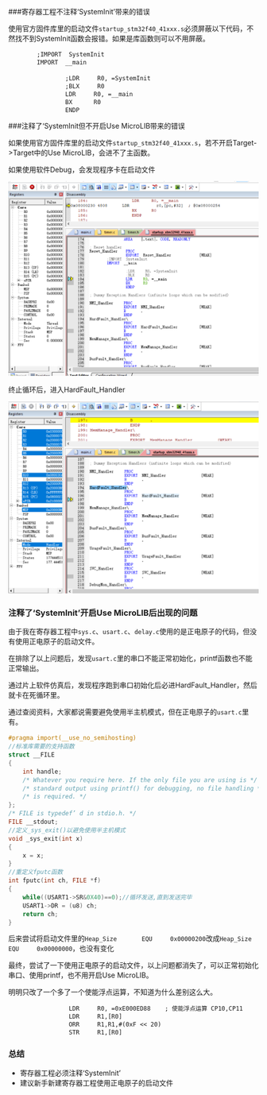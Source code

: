 ###寄存器工程不注释‘SystemInit’带来的错误

使用官方固件库里的启动文件`startup_stm32f40_41xxx.s`必须屏蔽以下代码，不然找不到SystemInit函数会报错。如果是库函数则可以不用屏蔽。

```
        ;IMPORT  SystemInit
        IMPORT  __main

                ;LDR     R0, =SystemInit
                ;BLX     R0
                LDR     R0, =__main
                BX      R0
                ENDP
```

###注释了‘SystemInit但不开启Use MicroLIB带来的错误

如果使用官方固件库里的启动文件`startup_stm32f40_41xxx.s`，若不开启Target->Target中的Use MicroLIB，会进不了主函数。

如果使用软件Debug，会发现程序卡在启动文件

<img src="assets/image-20230404155519278.png" alt="image-20230404155519278" style="zoom: 67%;" />

终止循环后，进入HardFault_Handler

<img src="assets/image-20230404155602731.png" alt="image-20230404155602731" style="zoom: 67%;" />

### 注释了‘SystemInit’开启Use MicroLIB后出现的问题

由于我在寄存器工程中`sys.c`、`usart.c`、`delay.c`使用的是正电原子的代码，但没有使用正电原子的启动文件。

在排除了以上问题后，发现`usart.c`里的串口不能正常初始化，printf函数也不能正常输出。

通过片上软件仿真后，发现程序跑到串口初始化后必进HardFault_Handler，然后就卡在死循环里。

通过查阅资料，大家都说需要避免使用半主机模式，但在正电原子的`usart.c`里有。

```C
#pragma import(__use_no_semihosting)             
//标准库需要的支持函数                 
struct __FILE 
{ 
	int handle; 
	/* Whatever you require here. If the only file you are using is */ 
	/* standard output using printf() for debugging, no file handling */ 
	/* is required. */ 
}; 
/* FILE is typedef’ d in stdio.h. */ 
FILE __stdout;       
//定义_sys_exit()以避免使用半主机模式    
void _sys_exit(int x) 
{ 
	x = x; 
} 
//重定义fputc函数 
int fputc(int ch, FILE *f)
{      
	while((USART1->SR&0X40)==0);//循环发送,直到发送完毕   
	USART1->DR = (u8) ch;      
	return ch;
}
```

后来尝试将启动文件里的`Heap_Size       EQU     0x00000200`改成`Heap_Size       EQU     0x00000000`，也没有变化

最终，尝试了一下使用正电原子的启动文件，以上问题都消失了，可以正常初始化串口、使用printf，也不用开启Use MicroLIB。

明明只改了一个多了一个使能浮点运算，不知道为什么差别这么大。

```
                 LDR     R0, =0xE000ED88    ; 使能浮点运算 CP10,CP11
                 LDR     R1,[R0]
                 ORR     R1,R1,#(0xF << 20)
                 STR     R1,[R0]
```

### 总结

- 寄存器工程必须注释‘SystemInit’
- 建议新手新建寄存器工程使用正电原子的启动文件

